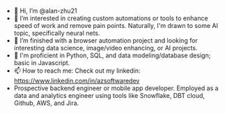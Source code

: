 - 👋 Hi, I’m @alan-zhu21
- 👀 I’m interested in creating custom automations or tools to enhance speed of work and remove pain points. Naturally, I'm drawn to some AI topic, specifically neural nets.
- 🌱 I’m finished with a browser automation project and looking for interesting data science, image/video enhancing, or AI projects.
- 🌱 I'm proficient in Python, SQL, and data modeling/database design; basic in Javascript.
- 📫 How to reach me: Check out my linkedin: https://www.linkedin.com/in/azsoftwaredev
- Prospective backend engineer or mobile app developer. Employed as a data and analytics engineer using tools like Snowflake, DBT cloud, Github, AWS, and Jira.

<!---
alan-zhu21/alan-zhu21 is a ✨ special ✨ repository because its `README.md` (this file) appears on your GitHub profile.
You can click the Preview link to take a look at your changes.
--->
